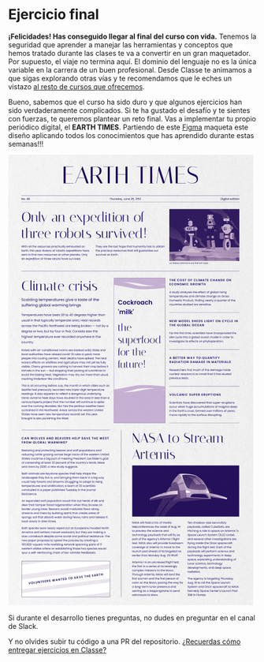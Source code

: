 # Ejercicio final

**¡Felicidades! Has conseguido llegar al final del curso con vida.** Tenemos la seguridad que aprender a manejar las herramientas y conceptos que hemos tratado durante las clases te va a convertir en un gran maquetador. Por supuesto, el viaje no termina aquí. El dominio del lenguaje no es la única variable en la carrera de un buen profesional. Desde Classe te animamos a que sigas explorando otras vías y te recomendamos que le eches un vistazo [al resto de cursos que ofrecemos](https://classe.dev).

Bueno, sabemos que el curso ha sido duro y que algunos ejercicios han sido verdaderamente complicados. Si te ha gustado el desafío y te sientes con fuerzas, te queremos plantear un reto final. Vas a implementar tu propio periódico digital, el **EARTH TIMES**. Partiendo de este [Figma](https://www.figma.com/file/WU9SGCXr4wefVOdDoIJcrq/%5BClasse%5D-Ejercicios-pr%C3%A1cticos?node-id=551%3A4649&t=XmRaHrsoVmcIHQ0K-0) maqueta este diseño aplicando todos los conocimientos que has aprendido durante estas semanas!!!

![Newspaper](./recursos/newpaper.png)

Si durante el desarrollo tienes preguntas, no dudes en preguntar en el canal de Slack.

Y no olvides subir tu código a una PR del repositorio. [¿Recuerdas cómo entregar ejercicios en Classe?](https://github.com/Classe-Redradix/curso-contenidos-comunes/blob/main/entrega-de-ejercicios.md)
